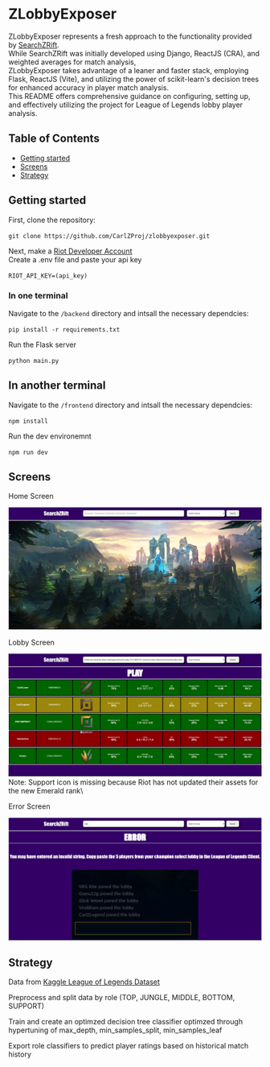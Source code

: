 # ZLobbyExposer

ZLobbyExposer represents a fresh approach to the functionality provided by [SearchZRift](https://github.com/CarlZProj/searchzrift).\
While SearchZRift was initially developed using Django, ReactJS (CRA), and weighted averages for match analysis,\
ZLobbyExposer takes advantage of a leaner and faster stack, employing Flask, ReactJS (Vite), and utilizing the power of scikit-learn's decision trees for enhanced accuracy in player match analysis.\
This README offers comprehensive guidance on configuring, setting up, and effectively utilizing the project for League of Legends lobby player analysis.

## Table of Contents

- [Getting started](#gettingstarted)
- [Screens](#screens)
- [Strategy](#strategy)

## Getting started

First, clone the repository:

`git clone https://github.com/CarlZProj/zlobbyexposer.git`

Next, make a [Riot Developer Account](https://developer.riotgames.com/)\
Create a .env file and paste your api key

`RIOT_API_KEY=(api_key)`

### In one terminal

Navigate to the `/backend` directory and intsall the necessary dependcies:

`pip install -r requirements.txt`

Run the Flask server

`python main.py`

## In another terminal

Navigate to the `/frontend` directory and intsall the necessary dependcies:

`npm install`

Run the dev environemnt

`npm run dev`

## Screens

Home Screen

![Home!](home.jpg)

Lobby Screen

![Lobby!](lobby.jpg)
Note: Support icon is missing because Riot has not updated their assets for the new Emerald rank\

Error Screen

![Error!](error.jpg)

## Strategy

Data from [Kaggle League of Legends Dataset](https://www.kaggle.com/datasets/prestonrobertson7/league-of-legends-data-9292022)

Preprocess and split data by role (TOP, JUNGLE, MIDDLE, BOTTOM, SUPPORT)

Train and create an optimzed decision tree classifier optimzed through hypertuning of max_depth, min_samples_split, min_samples_leaf

Export role classifiers to predict player ratings based on historical match history
